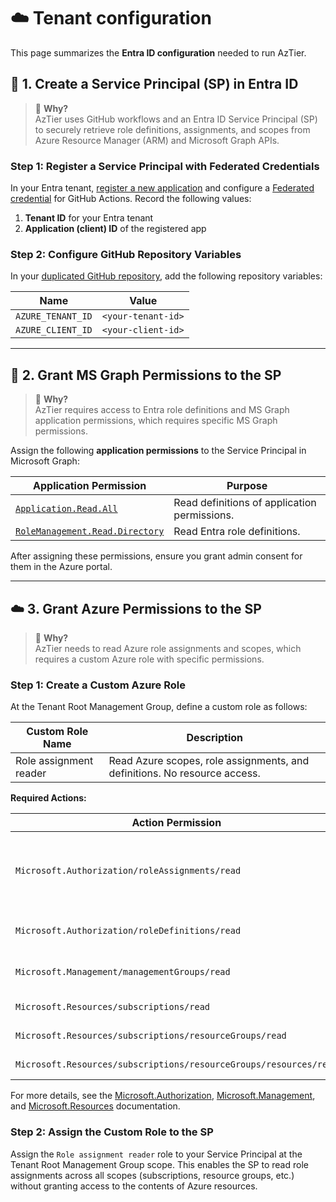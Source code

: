 # ☁️ Tenant configuration

This page summarizes the **Entra ID configuration** needed to run AzTier.


## 🤖 1. Create a Service Principal (SP) in Entra ID

> 📌 **Why?**  
> AzTier uses GitHub workflows and an Entra ID Service Principal (SP) to securely retrieve role definitions, assignments, and scopes from Azure Resource Manager (ARM) and Microsoft Graph APIs.

### Step 1: Register a Service Principal with Federated Credentials

In your Entra tenant, [register a new application](https://learn.microsoft.com/en-us/entra/identity-platform/quickstart-register-app) and configure a [Federated credential](https://learn.microsoft.com/en-us/entra/workload-id/workload-identity-federation-create-trust?pivots=identity-wif-apps-methods-azp#github-actions) for GitHub Actions. Record the following values:

1. **Tenant ID** for your Entra tenant
2. **Application (client) ID** of the registered app

### Step 2: Configure GitHub Repository Variables

In your [duplicated GitHub repository](https://github.com/emiliensocchi/aztier-deployer/wiki/github_configuration), add the following repository variables:

| Name               | Value                     |
|--------------------|---------------------------|
| `AZURE_TENANT_ID`  | `<your-tenant-id>`        |
| `AZURE_CLIENT_ID`  | `<your-client-id>`        |

---

## 🔑 2. Grant MS Graph Permissions to the SP

> 📌 **Why?**  
> AzTier requires access to Entra role definitions and MS Graph application permissions, which requires specific MS Graph permissions.

Assign the following **application permissions** to the Service Principal in Microsoft Graph:

| Application Permission | Purpose                                               |
|------------------------|------------------------------------------------------|
| [`Application.Read.All`](https://learn.microsoft.com/en-us/graph/permissions-reference#applicationreadall) | Read definitions of application permissions.         |
| [`RoleManagement.Read.Directory`](https://learn.microsoft.com/en-us/graph/permissions-reference#rolemanagementreaddirectory) | Read Entra role definitions.                        |

After assigning these permissions, ensure you grant admin consent for them in the Azure portal.

---

## ☁️ 3. Grant Azure Permissions to the SP

> 📌 **Why?**  
> AzTier needs to read Azure role assignments and scopes, which requires a custom Azure role with specific permissions.

### Step 1: Create a Custom Azure Role

At the Tenant Root Management Group, define a custom role as follows:

| Custom Role Name         | Description                                                                 |
|-------------------------|-----------------------------------------------------------------------------|
| Role assignment reader  | Read Azure scopes, role assignments, and definitions. No resource access.   |

**Required Actions:**

| Action Permission                                         | Purpose                                               |
|-----------------------------------------------------------|-------------------------------------------------------|
| `Microsoft.Authorization/roleAssignments/read`            | Read Azure role assignments (active, eligible, permanent). |
| `Microsoft.Authorization/roleDefinitions/read`            | Read Azure role definitions.                          |
| `Microsoft.Management/managementGroups/read`              | List Management Groups.                               |
| `Microsoft.Resources/subscriptions/read`                  | List subscriptions.                                   |
| `Microsoft.Resources/subscriptions/resourceGroups/read`   | List resource groups.                                 |
| `Microsoft.Resources/subscriptions/resourceGroups/resources/read` | List Azure resources.                        |

For more details, see the [Microsoft.Authorization](https://learn.microsoft.com/en-us/azure/role-based-access-control/permissions/management-and-governance#microsoftauthorization), [Microsoft.Management](https://learn.microsoft.com/en-us/azure/role-based-access-control/permissions/management-and-governance#microsoftmanagement), and [Microsoft.Resources](https://learn.microsoft.com/en-us/azure/role-based-access-control/permissions/management-and-governance#microsoftresources) documentation.

### Step 2: Assign the Custom Role to the SP

Assign the `Role assignment reader` role to your Service Principal at the Tenant Root Management Group scope. This enables the SP to read role assignments across all scopes (subscriptions, resource groups, etc.) without granting access to the contents of Azure resources.
